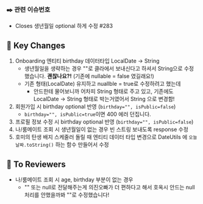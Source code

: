 ### ✒️ 관련 이슈번호

- Closes 생년월일 optional 하게 수정 #283

## 🔑 Key Changes

1. Onboarding 엔티티 birthday 데이터타입 LocalDate -> String
    - 생년월일을 생략하는 경우 ""로 클라에서 보내신다고 하셔서 String으로 수정했습니다. **괜찮나요?!** (기존에 nullable = false 였길래요!)
    - 기존 형태(LocalDate) 유지하고 nuallble = true로 수정하려고 했는데
        - 안드한테 물어보니까 어차피 String 형태로 주고 있고, 기존에도 LocalDate -> String 형태로 박는거였어서 String 으로 변경함!
2. 회원가입 시 birthday optional 반영 (`birthday="", isPublic=false`)
    - `birthday="", isPublic=true`이면 400 에러 던집니다.
3. 프로필 정보 수정 시 birthday optional 반영 (`birthday="", isPublic=false`)
4. 나/룸메이트 조회 시 생년월일이 없는 경우 빈 스트링 보내도록 response 수정
5. 호미의 탄생 배지 스케줄러 돌릴 때 엔티티 데이터 타입 변경으로 DateUtils 에 `오늘날짜.toString()` 하는 함수 만들어서 수정

## 📢 To Reviewers

- 나/룸메이트 조회 시 age, birthday 부분이 없는 경우
    - "" 또는 null로 전달해주는게 의진오빠가 더 편하다고 해서 호옥시 안드는 null 처리를 안했을까봐 ""로 수정했습니다!